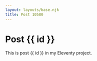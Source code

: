 ```yaml
---
layout: layouts/base.njk
title: Post 10580
---
```


# Post {{ id }}

This is post {{ id }} in my Eleventy project.
